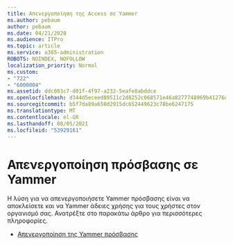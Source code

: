 ```yaml
---
title: Απενεργοποίηση της Access σε Yammer
ms.author: pebaum
author: pebaum
ms.date: 04/21/2020
ms.audience: ITPro
ms.topic: article
ms.service: o365-administration
ROBOTS: NOINDEX, NOFOLLOW
localization_priority: Normal
ms.custom:
- "722"
- "6000004"
ms.assetid: ddc083c7-d01f-4f97-a232-5eafe8abddce
ms.openlocfilehash: d344d5eceed89511c2d8252c068571e46a8277748969b41276d8204e801b3986
ms.sourcegitcommit: b5f7da89a650d2915dc652449623c78be6247175
ms.translationtype: MT
ms.contentlocale: el-GR
ms.lasthandoff: 08/05/2021
ms.locfileid: "53929161"
---
```

# <a name="disable-access-to-yammer"></a>Απενεργοποίηση πρόσβασης σε Yammer

Η λύση για να απενεργοποιήσετε Yammer πρόσβασης είναι να αποκλείσετε και να Yammer άδειες χρήσης για τους χρήστες στον οργανισμό σας. Ανατρέξτε στο παρακάτω άρθρο για περισσότερες πληροφορίες.
  
- [Απενεργοποίηση της Yammer πρόσβασης](https://docs.microsoft.com/yammer/manage-yammer-users/turn-off-user-access)
